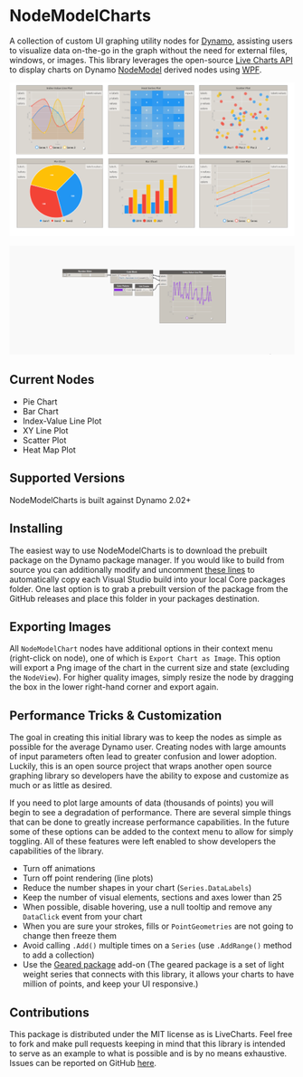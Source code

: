 # NodeModelCharts
A collection of custom UI graphing utility nodes for [Dynamo](https://github.com/DynamoDS/Dynamo),  assisting users to visualize data on-the-go in the graph without the need for external files, windows, or images.  This library leverages the open-source [Live Charts API](https://github.com/Live-Charts/Live-Charts) to display charts on Dynamo [NodeModel](https://github.com/DynamoDS/Dynamo/blob/8afcde02f859f5dd4f261d21edb32e2b94e9450a/src/DynamoCore/Graph/Nodes/NodeModel.cs) derived nodes using [WPF](https://en.wikipedia.org/wiki/Windows_Presentation_Foundation).

![IMG](examples/images/nodeLibrary.png)

![IMG](examples/images/NodeModelChartSample.gif)

## Current Nodes
- Pie Chart
- Bar Chart
- Index-Value Line Plot
- XY Line Plot
- Scatter Plot
- Heat Map Plot

## Supported Versions

NodeModelCharts is built against Dynamo 2.02+

## Installing
The easiest way to use NodeModelCharts is to download the prebuilt package on the Dynamo package manager.  If you would like to build from source you can additionally modify and uncomment [these lines](https://github.com/alfarok/NodeModelCharts/blob/master/NodeModelCharts/NodeModelCharts.csproj#L211) to automatically copy each Visual Studio build into your local Core packages folder.  One last option is to grab a prebuilt version of the package from the GitHub releases and place this folder in your packages destination.

## Exporting Images
All `NodeModelChart` nodes have additional options in their context menu (right-click on node), one of which is `Export Chart as Image`.  This option will export a Png image of the chart in the current size and state (excluding the `NodeView`).  For higher quality images, simply resize the node by dragging the box in the lower right-hand corner and export again.

## Performance Tricks & Customization

The goal in creating this initial library was to keep the nodes as simple as possible for the average Dynamo user.  Creating nodes with large amounts of input parameters often lead to greater confusion and lower adoption.  Luckily, this is an open source project that wraps another open source graphing library so developers have the ability to expose and customize as much or as little as desired.

If you need to plot large amounts of data (thousands of points) you will begin to see a degradation of performance.  There are several simple things that can be done to greatly increase performance capabilities.  In the future some of these options can be added to the context menu to allow for simply toggling.  All of these features were left enabled to show developers the capabilities of the library.

- Turn off animations
- Turn off point rendering (line plots)
- Reduce the number shapes in your chart (`Series.DataLabels`)
- Keep the number of visual elements, sections and axes lower than 25
- When possible, disable hovering, use a null tooltip and remove any `DataClick` event from your chart
- When you are sure your strokes, fills or `PointGeometries` are not going to change then freeze them
- Avoid calling `.Add()` multiple times on a `Series` (use `.AddRange()` method to add a collection)
- Use the [Geared package](https://lvcharts.net/licensing/pricing) add-on (The geared package is a set of light weight series that connects with this library, it allows your charts to have million of points, and keep your UI responsive.)

## Contributions

This package is distributed under the MIT license as is LiveCharts.  Feel free to fork and make pull requests keeping in mind that this library is intended to serve as an example to what is possible and is by no means exhaustive.  Issues can be reported on GitHub [here](https://github.com/alfarok/NodeModelCharts/issues).